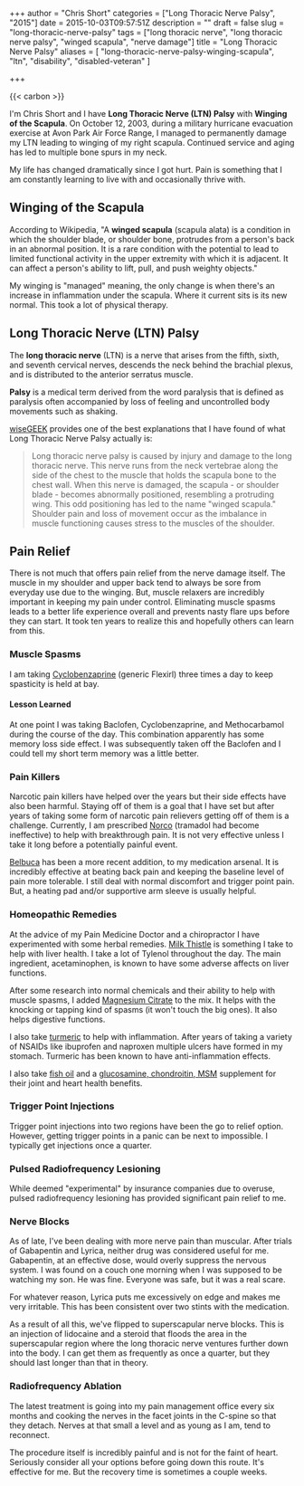 +++
author = "Chris Short"
categories = ["Long Thoracic Nerve Palsy", "2015"]
date = 2015-10-03T09:57:51Z
description = ""
draft = false
slug = "long-thoracic-nerve-palsy"
tags = ["long thoracic nerve", "long thoracic nerve palsy", "winged scapula", "nerve damage"]
title = "Long Thoracic Nerve Palsy"
aliases = [
    "long-thoracic-nerve-palsy-winging-scapula",
    "ltn",
    "disability",
    "disabled-veteran"
]

+++

{{< carbon >}}

I'm Chris Short and I have **Long Thoracic Nerve (LTN) Palsy** with **Winging of the Scapula**. On October 12, 2003, during a military hurricane evacuation exercise at Avon Park Air Force Range, I managed to permanently damage my LTN leading to winging of my right scapula. Continued service and aging has led to multiple bone spurs in my neck.

My life has changed dramatically since I got hurt. Pain is something that I am constantly learning to live with and occasionally thrive with.

## Winging of the Scapula

According to Wikipedia, "A **winged scapula** (scapula alata) is a condition in which the shoulder blade, or shoulder bone, protrudes from a person's back in an abnormal position. It is a rare condition with the potential to lead to limited functional activity in the upper extremity with which it is adjacent. It can affect a person's ability to lift, pull, and push weighty objects."

My winging is "managed" meaning, the only change is when there's an increase in inflammation under the scapula. Where it current sits is its new normal. This took a lot of physical therapy.

## Long Thoracic Nerve (LTN) Palsy

The **long thoracic nerve** (LTN) is a nerve that arises from the fifth, sixth, and seventh cervical nerves, descends the neck behind the brachial plexus, and is distributed to the anterior serratus muscle.

**Palsy** is a medical term derived from the word paralysis that is defined as paralysis often accompanied by loss of feeling and uncontrolled body movements such as shaking.

[wiseGEEK](http://www.wisegeek.com/what-is-long-thoracic-nerve-palsy.htm) provides one of the best explanations that I have found of what Long Thoracic Nerve Palsy actually is:

> Long thoracic nerve palsy is caused by injury and damage to the long thoracic nerve. This nerve runs from the neck vertebrae along the side of the chest to the muscle that holds the scapula bone to the chest wall. When this nerve is damaged, the scapula - or shoulder blade - becomes abnormally positioned, resembling a protruding wing. This odd positioning has led to the name "winged scapula." Shoulder pain and loss of movement occur as the imbalance in muscle functioning causes stress to the muscles of the shoulder.

## Pain Relief

There is not much that offers pain relief from the nerve damage itself.  The muscle in my shoulder and upper back tend to always be sore from everyday use due to the winging. But, muscle relaxers are incredibly important in keeping my pain under control. Eliminating muscle spasms leads to a better life experience overall and prevents nasty flare ups before they can start. It took ten years to realize this and hopefully others can learn from this.

### Muscle Spasms

I am taking [Cyclobenzaprine](https://en.m.wikipedia.org/wiki/Cyclobenzaprine) (generic Flexirl) three times a day to keep spasticity is held at bay.

#### Lesson Learned

At one point I was taking Baclofen, Cyclobenzaprine, and Methocarbamol during the course of the day. This combination apparently has some memory loss side effect. I was subsequently taken off the Baclofen and I could tell my short term memory was a little better.

### Pain Killers

Narcotic pain killers have helped over the years but their side effects have also been harmful. Staying off of them is a goal that I have set but after years of taking some form of narcotic pain relievers getting off of them is a challenge. Currently, I am prescribed [Norco](https://en.wikipedia.org/wiki/Hydrocodone/paracetamol) (tramadol had become ineffective) to help with breakthrough pain. It is not very effective unless I take it long before a potentially painful event.

[Belbuca](https://www.belbuca.com/) has been a more recent addition, to my medication arsenal. It is incredibly effective at beating back pain and keeping the baseline level of pain more tolerable. I still deal with normal discomfort and trigger point pain. But, a heating pad and/or supportive arm sleeve is usually helpful.

### Homeopathic Remedies

At the advice of my Pain Medicine Doctor and a chiropractor I have experimented with some herbal remedies. [Milk Thistle](https://amzn.to/3gu6Tpk) is something I take to help with liver health. I take a lot of Tylenol throughout the day. The main ingredient, acetaminophen, is known to have some adverse affects on liver functions.

After some research into normal chemicals and their ability to help with muscle spasms, I added [Magnesium Citrate](https://amzn.to/30xASqZ) to the mix. It helps with the knocking or tapping kind of spasms (it won't touch the big ones). It also helps digestive functions.

I also take [turmeric](https://amzn.to/3GiX5fB) to help with inflammation. After years of taking a variety of NSAIDs like ibuprofen and naproxen multiple ulcers have formed in my stomach. Turmeric has been known to have anti-inflammation effects.

I also take [fish oil](https://amzn.to/33zk0C2) and a [glucosamine, chondroitin, MSM](https://amzn.to/3G9IeEj) supplement for their joint and heart health benefits.

### Trigger Point Injections

Trigger point injections into two regions have been the go to relief option. However, getting trigger points in a panic can be next to impossible. I typically get injections once a quarter.

### Pulsed Radiofrequency Lesioning

While deemed "experimental" by insurance companies due to overuse, pulsed radiofrequency lesioning has provided significant pain relief to me.

### Nerve Blocks

As of late, I've been dealing with more nerve pain than muscular. After trials of Gabapentin and Lyrica, neither drug was considered useful for me. Gabapentin, at an effective dose, would overly suppress the nervous system. I was found on a couch one morning when I was supposed to be watching my son. He was fine. Everyone was safe, but it was a real scare.

For whatever reason, Lyrica puts me excessively on edge and makes me very irritable. This has been consistent over two stints with the medication.

As a result of all this, we've flipped to superscapular nerve blocks. This is an injection of lidocaine and a steroid that floods the area in the superscapular region where the long thoracic nerve ventures further down into the body. I can get them as frequently as once a quarter, but they should last longer than that in theory.

### Radiofrequency Ablation

The latest treatment is going into my pain management office every six months and cooking the nerves in the facet joints in the C-spine so that they detach. Nerves at that small a level and as young as I am, tend to reconnect.

The procedure itself is incredibly painful and is not for the faint of heart. Seriously consider all your options before going down this route. It's effective for me. But the recovery time is sometimes a couple weeks.
